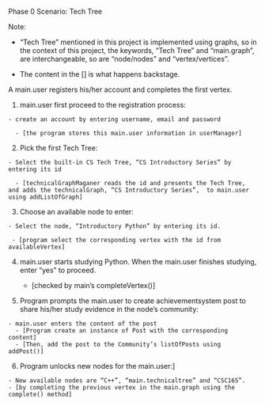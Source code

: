 Phase 0 Scenario: Tech Tree

Note: 

  - “Tech Tree” mentioned in this project is implemented using graphs, so in the context of this project, the keywords, “Tech Tree” and “main.graph”, are interchangeable, so are “node/nodes” and “vertex/vertices”.
  
  - The content in the [] is what happens backstage.

A main.user registers his/her account and completes the first vertex.

  1. main.user first proceed to the registration process:
    
    - create an account by entering username, email and password

      - [the program stores this main.user information in userManager]

  2. Pick the first Tech Tree:
  
    - Select the built-in CS Tech Tree, “CS Introductory Series” by entering its id

      - [technicalGraphMaganer reads the id and presents the Tech Tree, and adds the technicalGraph, “CS Introductory Series”,  to main.user using addListOfGraph]

  3. Choose an available node to enter:

    - Select the node, “Introductory Python” by entering its id.

     - [program select the corresponding vertex with the id from availableVertex]

  4. main.user starts studying Python. When the main.user finishes studying, enter “yes” to proceed.

     - [checked by main’s completeVertex()]

  5. Program prompts the main.user to create achievementsystem post to share his/her study evidence in the node’s community:
  
    - main.user enters the content of the post
      - [Program create an instance of Post with the corresponding content]
      - [Then, add the post to the Community’s listOfPosts using addPost()]

  6. Program unlocks new nodes for the main.user:]

    - New available nodes are “C++”, “main.technicaltree” and “CSC165”.
    - [by completing the previous vertex in the main.graph using the complete() method]
